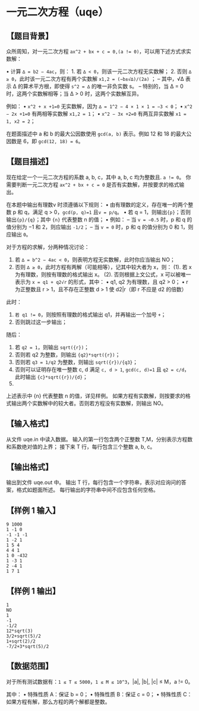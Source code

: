 # 一元二次方程（uqe）


## 【题目背景】


众所周知，对一元二次方程 `ax^2 + bx + c = 0,(a != 0)`，可以用下述方式求实数解：  


• 计算 `∆ = b2 − 4ac`，则：
    1. 若 `∆ < 0`，则该一元二次方程无实数解；
    2. 否则 `∆ ≥ 0`，此时该一元二次方程有两个实数解 `x1,2 = (−b±√∆)/(2a)` ；
        – 其中，√∆ 表示 ∆ 的算术平方根，即使得 `s^2 = ∆` 的唯一非负实数 s。
        – 特别的，当 ∆ = 0 时，这两个实数解相等；当 ∆ > 0 时，这两个实数解互异。

例如：
• `x^2 + x +1=0` 无实数解，因为 `∆ = 1^2 − 4 × 1 × 1 = −3 < 0`；
• `x^2 − 2x +1=0` 有两相等实数解 `x1,2 = 1`；
• `x^2 − 3x +2=0` 有两互异实数解 `x1 = 1, x2 = 2`；

在题面描述中 a 和 b 的最大公因数使用 `gcd(a, b)` 表示。例如 12 和 18 的最大公因数是 6，即 `gcd(12, 18) = 6`。


## 【题目描述】

现在给定一个一元二次方程的系数 a, b, c，其中 a, b, c 均为整数且. `a != 0`。
你需要判断一元二次方程 `ax^2 + bx + c = 0` 是否有实数解，并按要求的格式输出。

在本题中输出有理数v 时须遵循以下规则：
• 由有理数的定义，存在唯一的两个整数 p 和 q，满足 q > 0，`gcd(p, q)=1` 且`v = p/q`。
• 若 q = 1，则输出`{p}`；否则输出`{p}/{q}`；其中 `{n}` 代表整数 n 的值；
• 例如：
    – 当 `v = −0.5` 时，p 和 q 的值分别为 −1 和 2，则应输出 `‐1/2`；
    – 当 `v = 0` 时，p 和 q 的值分别为 0 和 1，则应输出 `0`。

对于方程的求解，分两种情况讨论：
1. 若 `∆ = b^2 − 4ac < 0`，则表明方程无实数解，此时你应当输出 NO；
2. 否则 `∆ ≥ 0`，此时方程有两解（可能相等），记其中较大者为 x，则：
    (1). 若 x 为有理数，则按有理数的格式输出 x。
    (2). 否则根据上文公式，x 可以被唯一表示为 `x = q1 + q2√r` 的形式，其中：
        • q1, q2 为有理数，且 q2 > 0；
        • r 为正整数且 r > 1，且不存在正整数 d > 1 使 d2|r（即 r 不应是 d2 的倍数）

此时：
1. `若 q1 != 0`，则按照有理数的格式输出 q1，并再输出一个加号 `+`；
2. 否则跳过这一步输出；

随后：
1. 若 `q2 = 1`，则输出 `sqrt({r})`；
2. 否则若 q2 为整数，则输出 `{q2}*sqrt({r})`；
3. 否则若 `q3 = 1/q2` 为整数，则输出 `sqrt({r})/{q3}`；
4. 否则可以证明存在唯一整数 c, d 满足 `c, d > 1`, `gcd(c, d)=1` 且 `q2 = c/d`，此时输出 `{c}*sqrt({r})/{d}`；
5. 
上述表示中 {n} 代表整数 n 的值，详见样例。
如果方程有实数解，则按要求的格式输出两个实数解中的较大者。否则若方程没有实数解，则输出 NO。

## 【输入格式】

从文件 uqe.in 中读入数据。
输入的第一行包含两个正整数 T,M，分别表示方程数和系数绝对值的上界；
接下来 T 行，每行包含三个整数 a, b, c。

## 【输出格式】

输出到文件 uqe.out 中。
输出 T 行，每行包含一个字符串，表示对应询问的答案，格式如题面所述。
每行输出的字符串中间不应包含任何空格。


## 【样例 1 输入】


```
9 1000
1 ‐1 0
‐1 ‐1 ‐1
1 ‐2 1
1 5 4
4 4 1
1 0 ‐432
1 ‐3 1
2 ‐4 1
1 7 1
```

## 【样例 1 输出】

```
1
NO
1
‐1
‐1/2
12*sqrt(3)
3/2+sqrt(5)/2
1+sqrt(2)/2
‐7/2+3*sqrt(5)/2
```

## 【数据范围】

对于所有测试数据有：`1 ≤ T ≤ 5000`，`1 ≤ M ≤ 10^3`，|a|, |b|, |c| ≤ M，a != 0。

其中：
• 特殊性质 A：保证 b = 0；
• 特殊性质 B：保证 c = 0；
• 特殊性质 C：如果方程有解，那么方程的两个解都是整数。